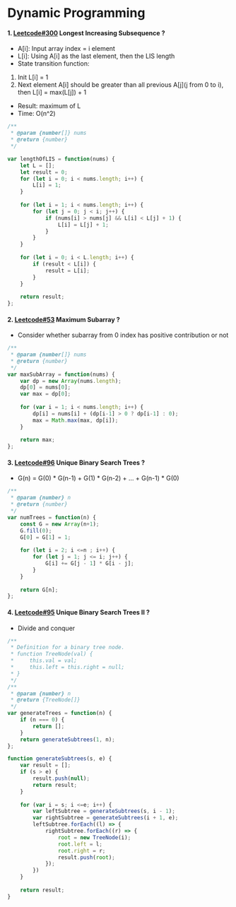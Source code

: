 # Dynamic Programming
#### 1. [Leetcode#300](https://leetcode.com/problems/longest-increasing-subsequence/#/description) Longest Increasing Subsequence ?
- A[i]: Input array index = i element
- L[i]: Using A[i] as the last element, then the LIS length
- State transition function:
1. Init L[i] = 1
2. Next element A[i] should be greater than all previous A[j](j from 0 to i), then L[i] = max(L[j]) + 1
- Result: maximum of L
- Time: O(n^2)
```javascript
/**
 * @param {number[]} nums
 * @return {number}
 */

var lengthOfLIS = function(nums) {
    let L = [];
    let result = 0;
    for (let i = 0; i < nums.length; i++) {
        L[i] = 1;
    }
    
    for (let i = 1; i < nums.length; i++) {
        for (let j = 0; j < i; j++) {
            if (nums[i] > nums[j] && L[i] < L[j] + 1) {
                L[i] = L[j] + 1;
            }
        }
    }
    
    for (let i = 0; i < L.length; i++) {
        if (result < L[i]) {
            result = L[i];
        }
    }
    
    return result;
};
```

#### 2. [Leetcode#53](https://leetcode.com/problems/maximum-subarray/description/) Maximum Subarray ?
- Consider whether subarray from 0 index has positive contribution or not
```javascript
/**
 * @param {number[]} nums
 * @return {number}
 */
var maxSubArray = function(nums) {
    var dp = new Array(nums.length);
    dp[0] = nums[0];
    var max = dp[0];
    
    for (var i = 1; i < nums.length; i++) {
        dp[i] = nums[i] + (dp[i-1] > 0 ? dp[i-1] : 0);
        max = Math.max(max, dp[i]);
    }
    
    return max;
};
```

#### 3. [Leetcode#96](https://leetcode.com/problems/unique-binary-search-trees/description/) Unique Binary Search Trees ?
- G(n) = G(0) * G(n-1) + G(1) * G(n-2) + … + G(n-1) * G(0) 
```javascript
/**
 * @param {number} n
 * @return {number}
 */
var numTrees = function(n) {
    const G = new Array(n+1);
    G.fill(0);
    G[0] = G[1] = 1;
    
    for (let i = 2; i <=n ; i++) {
        for (let j = 1; j <= i; j++) {
            G[i] += G[j - 1] * G[i - j];
        }
    }
    
    return G[n];
};
```

#### 4. [Leetcode#95](https://leetcode.com/problems/unique-binary-search-trees-ii/description/) Unique Binary Search Trees II ?
- Divide and conquer
```javascript
/**
 * Definition for a binary tree node.
 * function TreeNode(val) {
 *     this.val = val;
 *     this.left = this.right = null;
 * }
 */
/**
 * @param {number} n
 * @return {TreeNode[]}
 */
var generateTrees = function(n) {
    if (n === 0) {
        return [];
    }
    return generateSubtrees(1, n);
};

function generateSubtrees(s, e) {
    var result = [];
    if (s > e) {
        result.push(null);
        return result;
    }
    
    for (var i = s; i <=e; i++) {
        var leftSubtree = generateSubtrees(s, i - 1);
        var rightSubtree = generateSubtrees(i + 1, e);
        leftSubtree.forEach((l) => {
            rightSubtree.forEach((r) => {
                root = new TreeNode(i);
                root.left = l;
                root.right = r;
                result.push(root);
            });
        })
    }
    
    return result;
}
```